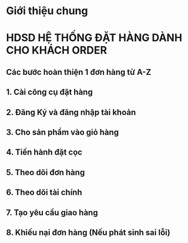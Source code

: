 # Giới thiệu chung

# HDSD HỆ THỐNG ĐẶT HÀNG DÀNH CHO KHÁCH ORDER

## Các bước hoàn thiện 1 đơn hàng từ A-Z

## 1. Cài công cụ đặt hàng

## 2. Đăng Ký và đăng nhập tài khoản

## 3. Cho sản phẩm vào giỏ hàng

## 4. Tiến hành đặt cọc

## 5. Theo dõi đơn hàng

## 6. Theo dõi tài chính

## 7. Tạo yêu cầu giao hàng

## 8. Khiếu nại đơn hàng (Nếu phát sinh sai lỗi)
